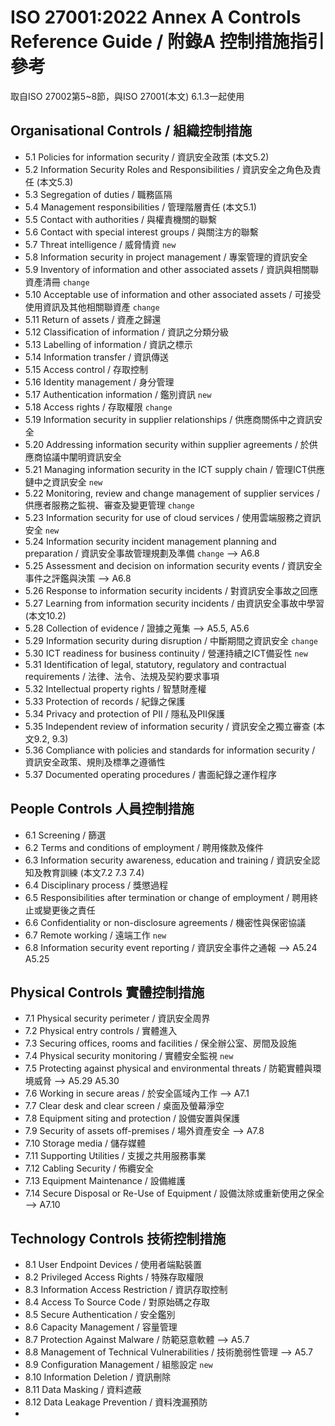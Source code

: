 # ISO 27001:2022 Annex A Controls Reference Guide / 附錄A 控制措施指引參考
取自ISO 27002第5~8節，與ISO 27001(本文) 6.1.3一起使用

## Organisational Controls / 組織控制措施
* 5.1 Policies for information security / 資訊安全政策 (本文5.2)
* 5.2 Information Security Roles and Responsibilities / 資訊安全之角色及責任 (本文5.3)
* 5.3 Segregation of duties / 職務區隔
* 5.4 Management responsibilities / 管理階層責任 (本文5.1)
* 5.5 Contact with authorities / 與權責機關的聯繫 
* 5.6 Contact with special interest groups / 與關注方的聯繫
* 5.7 Threat intelligence / 威脅情資 `new` 
* 5.8 Information security in project management / 專案管理的資訊安全
* 5.9 Inventory of information and other associated assets / 資訊與相關聯資產清冊 `change`
* 5.10 Acceptable use of information and other associated assets / 可接受使用資訊及其他相關聯資產 `change`
* 5.11 Return of assets / 資產之歸還
* 5.12 Classification of information / 資訊之分類分級
* 5.13 Labelling of information / 資訊之標示
* 5.14 Information transfer / 資訊傳送
* 5.15 Access control / 存取控制
* 5.16 Identity management / 身分管理
* 5.17 Authentication information / 鑑別資訊 `new`
* 5.18 Access rights / 存取權限 `change`
* 5.19 Information security in supplier relationships / 供應商關係中之資訊安全
* 5.20 Addressing information security within supplier agreements / 於供應商協議中闡明資訊安全
* 5.21 Managing information security in the ICT supply chain / 管理ICT供應鏈中之資訊安全 `new`
* 5.22 Monitoring, review and change management of supplier services / 供應者服務之監視、審查及變更管理 `change`
* 5.23 Information security for use of cloud services / 使用雲端服務之資訊安全 `new`
* 5.24 Information security incident management planning and preparation / 資訊安全事故管理規劃及準備 `change` --> A6.8
* 5.25 Assessment and decision on information security events / 資訊安全事件之評鑑與決策 --> A6.8
* 5.26 Response to information security incidents / 對資訊安全事故之回應
* 5.27 Learning from information security incidents / 由資訊安全事故中學習 (本文10.2)
* 5.28 Collection of evidence / 證據之蒐集 --> A5.5, A5.6
* 5.29 Information security during disruption / 中斷期間之資訊安全 `change`
* 5.30 ICT readiness for business continuity / 營運持續之ICT備妥性 `new`
* 5.31 Identification of legal, statutory, regulatory and contractual requirements / 法律、法令、法規及契約要求事項
* 5.32 Intellectual property rights / 智慧財產權
* 5.33 Protection of records / 紀錄之保護 
* 5.34 Privacy and protection of PII / 隱私及PII保護
* 5.35 Independent review of information security / 資訊安全之獨立審查 (本文9.2, 9.3)
* 5.36 Compliance with policies and standards for information security / 資訊安全政策、規則及標準之遵循性
* 5.37 Documented operating procedures / 書面紀錄之運作程序

 ## People Controls 人員控制措施
* 6.1 Screening / 篩選
* 6.2 Terms and conditions of employment / 聘用條款及條件
* 6.3 Information security awareness, education and training / 資訊安全認知及教育訓練 (本文7.2 7.3 7.4)
* 6.4 Disciplinary process / 獎懲過程
* 6.5 Responsibilities after termination or change of employment / 聘用終止或變更後之責任
* 6.6 Confidentiality or non-disclosure agreements / 機密性與保密協議
* 6.7 Remote working / 遠端工作 `new`
* 6.8 Information security event reporting / 資訊安全事件之通報 --> A5.24 A5.25

 ## Physical Controls 實體控制措施
* 7.1 Physical security perimeter / 資訊安全周界
* 7.2 Physical entry controls / 實體進入
* 7.3 Securing offices, rooms and facilities / 保全辦公室、房間及設施
* 7.4 Physical security monitoring / 實體安全監視 `new`
* 7.5 Protecting against physical and environmental threats / 防範實體與環境威脅 --> A5.29 A5.30
* 7.6 Working in secure areas / 於安全區域內工作 --> A7.1
* 7.7 Clear desk and clear screen / 桌面及螢幕淨空
* 7.8 Equipment siting and protection / 設備安置與保護
* 7.9 Security of assets off-premises / 場外資產安全 --> A7.8
* 7.10 Storage media / 儲存媒體 
* 7.11 Supporting Utilities / 支援之共用服務事業
* 7.12 Cabling Security / 佈纜安全
* 7.13 Equipment Maintenance / 設備維護
* 7.14 Secure Disposal or Re-Use of Equipment / 設備汰除或重新使用之保全 --> A7.10

 ## Technology Controls 技術控制措施
* 8.1 User Endpoint Devices / 使用者端點裝置
* 8.2 Privileged Access Rights / 特殊存取權限
* 8.3 Information Access Restriction / 資訊存取控制
* 8.4 Access To Source Code / 對原始碼之存取
* 8.5 Secure Authentication / 安全鑑別
* 8.6 Capacity Management / 容量管理
* 8.7 Protection Against Malware / 防範惡意軟體 --> A5.7
* 8.8 Management of Technical Vulnerabilities / 技術脆弱性管理 --> A5.7
* 8.9 Configuration Management  / 組態設定 `new`
* 8.10 Information Deletion / 資訊刪除
* 8.11 Data Masking / 資料遮蔽
* 8.12 Data Leakage Prevention / 資料洩漏預防
* 
